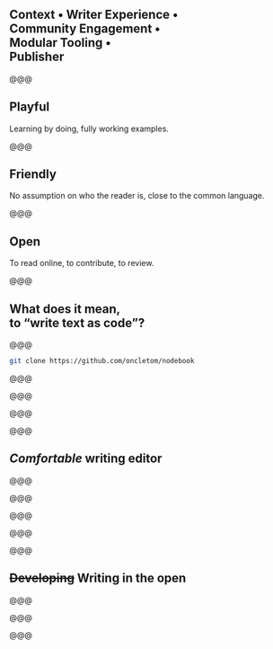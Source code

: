 <!-- .slide: data-state="contrasted" -->

## Context • **Writer Experience** • <br> Community Engagement • <br> Modular Tooling • <br> Publisher

@@@

## **Playful**

Learning by doing, fully working examples.

@@@

## **Friendly**

No assumption on who the reader is, close to the common language.

@@@

## **Open**

To read online, to contribute, to review.

@@@

## What does it mean, <br> to “write text as code”?

@@@

```sh
git clone https://github.com/oncletom/nodebook
```

@@@

<!-- .slide: data-background="images/github-content.png" data-background-size="contain" -->

@@@

<!-- .slide: data-background="images/github-git.png" data-background-size="contain" -->

@@@

<!-- .slide: data-background="images/github-collaboration.png" data-background-size="contain" -->

@@@

## _Comfortable_ writing editor

@@@

<!-- .slide: data-background="images/writing-with-ia-writer.png" data-background-size="contain" -->

@@@

<!-- .slide: data-background="images/atom-asciidoctor.png" data-background-size="contain" -->

@@@

<!-- .slide: data-background="images/atom-asciidoct-menu.png" data-background-size="contain" -->

@@@

<!-- .slide: data-background="images/atom-asciidoctor-rendering.png" data-background-size="contain" -->

@@@

## ~~Developing~~ Writing in the open

@@@

<!-- .slide: data-background="images/github-contrib.png" data-background-size="contain" -->

@@@

<!-- .slide: data-background="images/github-contrib-fix.png" data-background-size="contain" -->

@@@

<!-- .slide: data-background="images/github-contrib-diff.png" data-background-size="contain" -->
